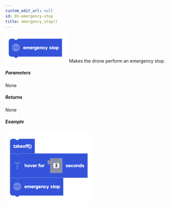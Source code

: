 ```yaml
---
custom_edit_url: null
id: 03-emergency-stop
title: emergency_stop()
---
```


![emergency stop image](emergencystop.PNG)
Makes the drone perform an emergency stop.

##### Parameters

 None

##### Returns

None

##### Example

![emergency stop example](emergencystop_example.PNG)

